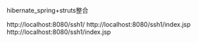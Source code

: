 hibernate_spring+struts整合

http://localhost:8080/ssh1/
http://localhost:8080/ssh1/index.jsp
http://localhost:8080/ssh1/index.jsp